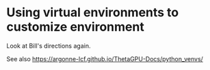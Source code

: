 # Using virtual environments to customize environment


Look at Bill's directions again.

See also https://argonne-lcf.github.io/ThetaGPU-Docs/python_venvs/